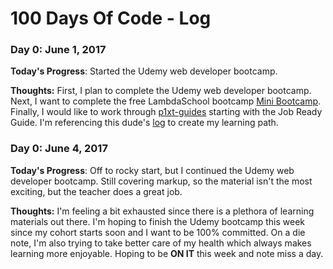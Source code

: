 # 100 Days Of Code - Log

### Day 0: June 1, 2017

**Today's Progress**: Started the Udemy web developer bootcamp.

**Thoughts:** First, I plan to complete the Udemy web developer bootcamp. Next, I want to complete the free LambdaSchool bootcamp [Mini Bootcamp](https://lambdaschool.com/mini-bootcamp/). Finally, I would like to work through [p1xt-guides](https://github.com/P1xt/p1xt-guides) starting with the Job Ready Guide. I'm referencing this dude's [log](https://github.com/jjprevite/100-days-of-code/blob/master/log.md) to create my learning path.

### Day 0: June 4, 2017

**Today's Progress**: Off to rocky start, but I continued the Udemy web developer bootcamp. Still covering markup, so the material isn't the most exciting, but the teacher does a great job.

**Thoughts:** I'm feeling a bit exhausted since there is a plethora of learning materials out there. I'm hoping to finish the Udemy bootcamp this week since my cohort starts soon and I want to be 100% committed. On a die note, I'm also trying to take better care of my health which always makes learning more enjoyable. Hoping to be **ON IT** this week and note miss a day.

<!-- # 100 Days Of Code - Log

### Day 0: February 30, 2016 (Example 1)
##### (delete me or comment me out)

**Today's Progress**: Fixed CSS, worked on canvas functionality for the app.

**Thoughts:** I really struggled with CSS, but, overall, I feel like I am slowly getting better at it. Canvas is still new for me, but I managed to figure out some basic functionality.

**Link to work:** [Calculator App](http://www.example.com)

### Day 0: February 30, 2016 (Example 2)
##### (delete me or comment me out)

**Today's Progress**: Fixed CSS, worked on canvas functionality for the app.

**Thoughts**: I really struggled with CSS, but, overall, I feel like I am slowly getting better at it. Canvas is still new for me, but I managed to figure out some basic functionality.

**Link(s) to work**: [Calculator App](http://www.example.com)


### Day 1: June 27, Monday

**Today's Progress**: I've gone through many exercises on FreeCodeCamp.

**Thoughts** I've recently started coding, and it's a great feeling when I finally solve an algorithm challenge after a lot of attempts and hours spent.

**Link(s) to work**
1. [Find the Longest Word in a String](https://www.freecodecamp.com/challenges/find-the-longest-word-in-a-string)
2. [Title Case a Sentence](https://www.freecodecamp.com/challenges/title-case-a-sentence)
 -->